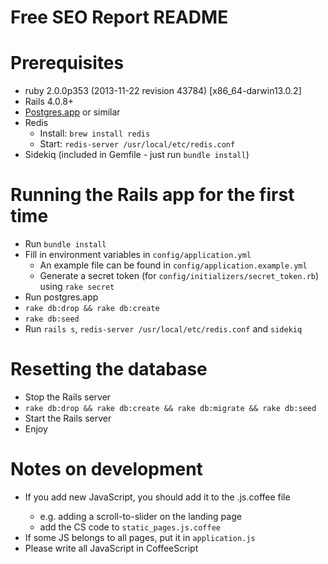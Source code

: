 # Free SEO Report README

# Prerequisites

  * ruby 2.0.0p353 (2013-11-22 revision 43784) [x86_64-darwin13.0.2]
  * Rails 4.0.8+
  * [Postgres.app](http://postgresapp.com/) or similar
  * Redis
    * Install: `brew install redis`
    * Start: `redis-server /usr/local/etc/redis.conf`
  * Sidekiq (included in Gemfile - just run `bundle install`)

# Running the Rails app for the first time

  * Run `bundle install`
  * Fill in environment variables in `config/application.yml`
    * An example file can be found in `config/application.example.yml`
    * Generate a secret token (for `config/initializers/secret_token.rb`) using `rake secret`
  * Run postgres.app
  * `rake db:drop && rake db:create`
  * `rake db:seed`
  * Run `rails s`, `redis-server /usr/local/etc/redis.conf` and `sidekiq`

# Resetting the database

  * Stop the Rails server
  * `rake db:drop && rake db:create && rake db:migrate && rake db:seed`
  * Start the Rails server
  * Enjoy

# Notes on development

  * If you add new JavaScript, you should add it to the <controller>.js.coffee file
    * e.g. adding a scroll-to-slider on the landing page
    * add the CS code to `static_pages.js.coffee`
  * If some JS belongs to all pages, put it in `application.js`
  * Please write all JavaScript in CoffeeScript
